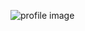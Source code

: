 ![profile image](https://avatars.githubusercontent.com/u/70611044?s=400&u=7f603d33134bafa9dbdba3b06ed6487c878d1f15&v=4)
